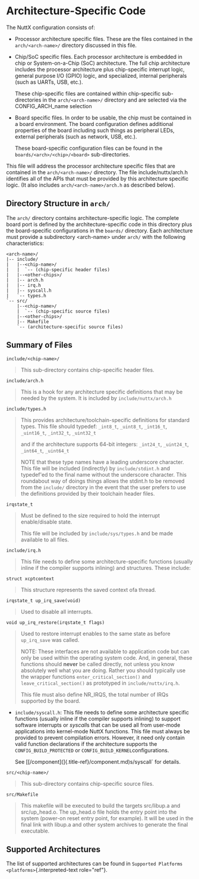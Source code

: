 Architecture-Specific Code
==========================

The NuttX configuration consists of:

-   Processor architecture specific files. These are the files contained
    in the `arch/<arch-name>/` directory discussed in this file.

-   Chip/SoC specific files. Each processor architecture is embedded in
    chip or System-on-a-Chip (SoC) architecture. The full chip
    architecture includes the processor architecture plus chip-specific
    interrupt logic, general purpose I/O (GPIO) logic, and specialized,
    internal peripherals (such as UARTs, USB, etc.).

    These chip-specific files are contained within chip-specific
    sub-directories in the `arch/<arch-name>/` directory and are
    selected via the CONFIG\_ARCH\_name selection

-   Board specific files. In order to be usable, the chip must be
    contained in a board environment. The board configuration defines
    additional properties of the board including such things as
    peripheral LEDs, external peripherals (such as network, USB, etc.).

    These board-specific configuration files can be found in the
    `boards/<arch>/<chip>/<board>` sub-directories.

This file will address the processor architecture specific files that
are contained in the `arch/<arch-name>/` directory. The file
include/nuttx/arch.h identifies all of the APIs that must be provided by
this architecture specific logic. (It also includes
`arch/<arch-name>/arch.h` as described below).

Directory Structure in `arch/`
------------------------------

The `arch/` directory contains architecture-specific logic. The complete
board port is defined by the architecture-specific code in this
directory plus the board-specific configurations in the `boards/`
directory. Each architecture must provide a subdirectory \<arch-name\>
under `arch/` with the following characteristics:

    <arch-name>/
    |-- include/
    |   |--<chip-name>/
    |   |  `-- (chip-specific header files)
    |   |--<other-chips>/
    |   |-- arch.h
    |   |-- irq.h
    |   |-- syscall.h
    |   `-- types.h
    `-- src/
        |--<chip-name>/
        |  `-- (chip-specific source files)
        |--<other-chips>/
        |-- Makefile
        `-- (architecture-specific source files)

Summary of Files
----------------

`include/<chip-name>/`

> This sub-directory contains chip-specific header files.

`include/arch.h`

> This is a hook for any architecture specific definitions that may be
> needed by the system. It is included by `include/nuttx/arch.h`

`include/types.h`

> This provides architecture/toolchain-specific definitions for standard
> types. This file should typedef: `_int8_t`, `_uint8_t`, `_int16_t`,
> `_uint16_t`, `_int32_t`, `_uint32_t`
>
> and if the architecture supports 64-bit integers: `_int24_t`,
> `_uint24_t`, `_int64_t`, `_uint64_t`
>
> NOTE that these type names have a leading underscore character. This
> file will be included (indirectly) by `include/stdint.h` and
> typedef\'ed to the final name without the underscore character. This
> roundabout way of doings things allows the stdint.h to be removed from
> the `include/` directory in the event that the user prefers to use the
> definitions provided by their toolchain header files.

`irqstate_t`

> Must be defined to the size required to hold the interrupt
> enable/disable state.
>
> This file will be included by `include/sys/types.h` and be made
> available to all files.

`include/irq.h`

> This file needs to define some architecture-specific functions
> (usually inline if the compiler supports inlining) and structures.
> These include:

`struct xcptcontext`

> This structure represents the saved context ofa thread.

`irqstate_t up_irq_save(void)`

> Used to disable all interrupts.

`void up_irq_restore(irqstate_t flags)`

> Used to restore interrupt enables to the same state as before
> `up_irq_save` was called.
>
> NOTE: These interfaces are not available to application code but can
> only be used within the operating system code. And, in general, these
> functions should **never** be called directly, not unless you know
> absolutely well what you are doing. Rather you should typically use
> the wrapper functions `enter_critical_section()` and
> `leave_critical_section()` as prototyped in `include/nuttx/irq.h`.
>
> This file must also define NR\_IRQS, the total number of IRQs
> supported by the board.

-   `include/syscall.h`: This file needs to define some architecture
    specific functions (usually inline if the compiler supports
    inlining) to support software interrupts or *syscall*s that can be
    used all from user-mode applications into kernel-mode NuttX
    functions. This file must always be provided to prevent compilation
    errors. However, it need only contain valid function declarations if
    the architecture supports the `CONFIG_BUILD_PROTECTED` or
    `CONFIG_BUILD_KERNEL`configurations.

    See \[[/component\](]{.title-ref}/component.md)s/syscall\` for
    details.

`src/<chip-name>/`

> This sub-directory contains chip-specific source files.

`src/Makefile`

> This makefile will be executed to build the targets src/libup.a and
> src/up\_head.o. The up\_head.o file holds the entry point into the
> system (power-on reset entry point, for example). It will be used in
> the final link with libup.a and other system archives to generate the
> final executable.

Supported Architectures
-----------------------

The list of supported architectures can be found in
`Supported Platforms <platforms>`{.interpreted-text role="ref"}.
